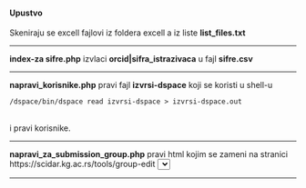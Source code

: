 
<h4>Upustvo</h4>
<p>
  Skeniraju se excell fajlovi iz foldera excell a iz liste <b>list_files.txt</b>
</p>
<hr>
<p>
  <b>index-za sifre.php</b> izvlaci <b>orcid|sifra_istrazivaca</b> u fajl <b>sifre.csv</b>
</p>
<hr>
<p>
  <b>napravi_korisnike.php</b> pravi fajl <b>izvrsi-dspace</b> koji se koristi u shell-u 
</p>  
<code>/dspace/bin/dspace read izvrsi-dspace > izvrsi-dspace.out</code>
 <p>
  <br>
  i pravi korisnike.
</p>  
<hr>
<p>
  <b>napravi_za_submission_group.php</b> pravi html kojim se zameni na stranici  https://scidar.kg.ac.rs/tools/group-edit <select> <b>EPerson Members</b> sa svim clanovma grupe, na taj nacin se bulk dodaju novi clanovi.
</p> 
  
<hr>
